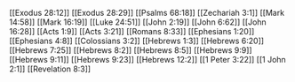 [[Exodus 28:12]]
[[Exodus 28:29]]
[[Psalms 68:18]]
[[Zechariah 3:1]]
[[Mark 14:58]]
[[Mark 16:19]]
[[Luke 24:51]]
[[John 2:19]]
[[John 6:62]]
[[John 16:28]]
[[Acts 1:9]]
[[Acts 3:21]]
[[Romans 8:33]]
[[Ephesians 1:20]]
[[Ephesians 4:8]]
[[Colossians 3:2]]
[[Hebrews 1:3]]
[[Hebrews 6:20]]
[[Hebrews 7:25]]
[[Hebrews 8:2]]
[[Hebrews 8:5]]
[[Hebrews 9:9]]
[[Hebrews 9:11]]
[[Hebrews 9:23]]
[[Hebrews 12:2]]
[[1 Peter 3:22]]
[[1 John 2:1]]
[[Revelation 8:3]]
